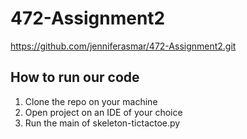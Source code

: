 # 472-Assignment2

https://github.com/jenniferasmar/472-Assignment2.git

## How to run our code ##
1. Clone the repo on your machine
2. Open project on an IDE of your choice
3. Run the main of skeleton-tictactoe.py
